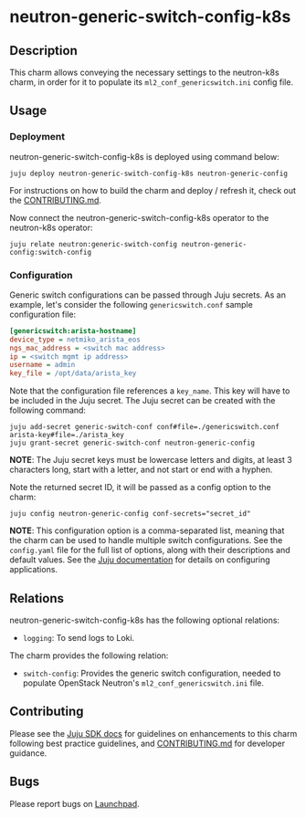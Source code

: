 # neutron-generic-switch-config-k8s

## Description

This charm allows conveying the necessary settings to the neutron-k8s charm,
in order for it to populate its `ml2_conf_genericswitch.ini` config
file.

## Usage

### Deployment

neutron-generic-switch-config-k8s is deployed using command below:

    juju deploy neutron-generic-switch-config-k8s neutron-generic-config

For instructions on how to build the charm and deploy / refresh it, check out
the [CONTRIBUTING.md][contributors-guide].

Now connect the neutron-generic-switch-config-k8s operator to the neutron-k8s
operator:

    juju relate neutron:generic-switch-config neutron-generic-config:switch-config

### Configuration

Generic switch configurations can be passed through Juju secrets. As an example,
let's consider the following `genericswitch.conf` sample configuration file:

```ini
[genericswitch:arista-hostname]
device_type = netmiko_arista_eos
ngs_mac_address = <switch mac address>
ip = <switch mgmt ip address>
username = admin
key_file = /opt/data/arista_key
```

Note that the configuration file references a `key_name`. This key will
have to be included in the Juju secret. The Juju secret can be created with
the following command:

    juju add-secret generic-switch-conf conf#file=./genericswitch.conf arista-key#file=./arista_key
    juju grant-secret generic-switch-conf neutron-generic-config

**NOTE**: The Juju secret keys must be lowercase letters and digits, at least
3 characters long, start with a letter, and not start or end with a hyphen.

Note the returned secret ID, it will be passed as a config option to the charm:

    juju config neutron-generic-config conf-secrets="secret_id"

**NOTE**: This configuration option is a comma-separated list, meaning that
the charm can be used to handle multiple switch configurations. See the
`config.yaml` file for the full list of options, along with their descriptions
and default values. See the [Juju documentation][juju-docs-config-apps] for
details on configuring applications.

## Relations

neutron-generic-switch-config-k8s has the following optional relations:

- `logging`: To send logs to Loki.

The charm provides the following relation:

- `switch-config`: Provides the generic switch configuration, needed to
  populate OpenStack Neutron's `ml2_conf_genericswitch.ini` file.

## Contributing

Please see the [Juju SDK docs](https://juju.is/docs/sdk) for guidelines
on enhancements to this charm following best practice guidelines, and
[CONTRIBUTING.md][contributors-guide] for developer guidance.

## Bugs

Please report bugs on [Launchpad][lp-bugs-charm-neutron-generic-switch-config-k8s].

<!-- LINKS -->

[contributors-guide]: https://opendev.org/openstack/sunbeam-charms/src/branch/main/charms/neutron-generic-switch-config-k8s/CONTRIBUTING.md
[juju-docs-actions]: https://jaas.ai/docs/actions
[juju-docs-config-apps]: https://documentation.ubuntu.com/juju/3.6/reference/configuration/#application-configuration
[lp-bugs-charm-neutron-generic-switch-config-k8s]: https://bugs.launchpad.net/sunbeam-charms/+filebug
